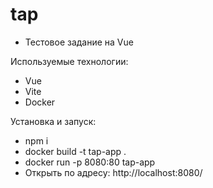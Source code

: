 # tap

- Тестовое задание на Vue

Используемые технологии:
- Vue
- Vite
- Docker

Установка и запуск: 
- npm i
- docker build -t tap-app .
- docker run -p 8080:80 tap-app
- Открыть по адресу: http://localhost:8080/
